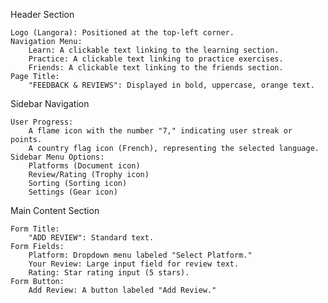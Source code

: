 Header Section

    Logo (Langora): Positioned at the top-left corner.
    Navigation Menu:
        Learn: A clickable text linking to the learning section.
        Practice: A clickable text linking to practice exercises.
        Friends: A clickable text linking to the friends section.
    Page Title:
        "FEEDBACK & REVIEWS": Displayed in bold, uppercase, orange text.

Sidebar Navigation

    User Progress:
        A flame icon with the number "7," indicating user streak or points.
        A country flag icon (French), representing the selected language.
    Sidebar Menu Options:
        Platforms (Document icon)
        Review/Rating (Trophy icon)
        Sorting (Sorting icon)
        Settings (Gear icon)

Main Content Section

    Form Title:
        "ADD REVIEW": Standard text.
    Form Fields:
        Platform: Dropdown menu labeled "Select Platform."
        Your Review: Large input field for review text.
        Rating: Star rating input (5 stars).
    Form Button:
        Add Review: A button labeled "Add Review."